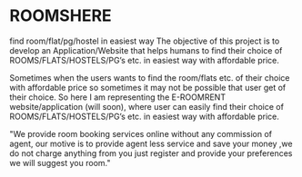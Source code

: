 # ROOMSHERE
find room/flat/pg/hostel in easiest way
The objective of this project is to develop an Application/Website that helps humans to find their choice of ROOMS/FLATS/HOSTELS/PG’s etc. in easiest way with affordable price.

Sometimes when the users wants to find the room/flats etc. of their choice with affordable price so sometimes it may not be possible that user get of their choice. So here I am representing the E-ROOMRENT website/application (will soon), where user can easily find their choice of ROOMS/FLATS/HOSTELS/PG’s etc. in easiest way with affordable price.

"We provide room booking services online without any commission of agent, our motive is to provide agent less service and save your money ,we do not charge anything from you just register and provide your preferences we will suggest you room."
